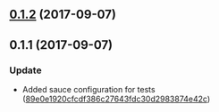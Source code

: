 <a name="0.1.2"></a>
## [0.1.2](https://github.com/advanced-rest-client/dom-reorderer/compare/0.1.1...0.1.2) (2017-09-07)




<a name="0.1.1"></a>
## 0.1.1 (2017-09-07)


### Update

* Added sauce configuration for tests ([89e0e1920cfcdf386c27643fdc30d2983874e42c](https://github.com/advanced-rest-client/dom-reorderer/commit/89e0e1920cfcdf386c27643fdc30d2983874e42c))



